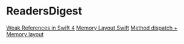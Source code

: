 # ReadersDigest

[Weak References in Swift 4](https://mikeash.com/pyblog/friday-qa-2017-09-22-swift-4-weak-references.html)
[Memory Layout Swift](https://academy.realm.io/posts/greg-heo-dealing-asynchrous-synchronous-swift-swift-language-user-group-2017/)
[Method dispatch + Memory layout](https://heartbeat.fritz.ai/understanding-method-dispatch-in-swift-684801e718bc)

